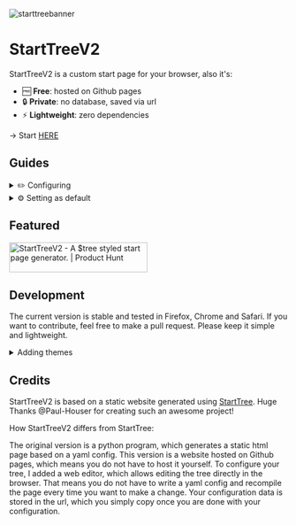 
![starttreebanner](https://user-images.githubusercontent.com/55558407/144808254-d5cb11e0-950d-4fd5-a47a-21572b2ff970.png)


# StartTreeV2

StartTreeV2 is a custom start page for your browser, also it's:

- 🆓 **Free**: hosted on Github pages
- 🔒 **Private**: no database, saved via url
- ⚡ **Lightweight**: zero dependencies

→ Start [HERE](https://alexw00.github.io/StartTreeV2/)

## Guides

<details>
  <summary>✏️ Configuring</summary>
  
  <br/>
  
  To enter edit mode, click on the cog icon in the top right corner.

  #### Adding elements
  
Click the (+) buttons to add new elements:

 <img src="https://user-images.githubusercontent.com/55558407/144808650-48c147ee-fcb0-4521-8c35-1e6ebdf31390.gif" alt="adding elements gif" height="400"> 


#### Editing elements

<details>
  <summary> Search engine URLs</summary>
  Google search url: <code>https://www.google.com/search?q=</code><br/>
  DuckDuckGo search url: <code>https://duckduckgo.com/?q=</code>
</details>
  
Click on elements you would like to edit:

 <img src="https://user-images.githubusercontent.com/55558407/144808770-7745d0e2-2a61-4c20-961a-ab97eaca9ef9.gif" alt="editing elements gif" height="400"> 

#### Moving elements
  
Drag and drop elements you would like to move:

 <img src="https://user-images.githubusercontent.com/55558407/144809074-4bc1c042-2b51-4d9e-8292-ac762c0c4aff.gif" alt="moving elements gif" height="400"> 
  
  
#### Saving your StartTree
  
Click on the top right check button to **copy** and **go** to your new URL.

  Pro tip: Use an url-shortener to shorten the link: [TinyUrl](https://tinyurl.com/app)

  <img src="https://user-images.githubusercontent.com/55558407/144816485-950816b1-6353-45d0-b50f-a440c6e69011.gif" alt="saving starttree" height="400"> 

</details>


<details>
  <summary>⚙ Setting as default</summary>
  
  <br/>
  
  Once you configured your StartTree and **copied** its URL, you can set it as your default browser page.
  
  #### 🦊 Firefox
  
  Set as **home page**: [Guide](https://support.mozilla.org/en-US/kb/how-to-set-the-home-page)
  
  Set as **new-tab page**: Download the extension [New Tab Override](https://addons.mozilla.org/de/firefox/addon/new-tab-override/) and set it as "custom url"

  #### 🔴 Chrome
  
  Set as **home page**: [Guide](https://support.google.com/chrome/answer/95314?hl=en&co=GENIE.Platform%3DAndroid)
  
  Set as **new-tab page**: Download the extension [Change new tab](https://chrome.google.com/webstore/detail/change-new-tab/mocklpfdimiadpbgamlgehpgpodggahe?hl=de) and set it as "URL  address"

  #### 🧭 Safari
  
  Set as **home/new-tab page**: [Guide](https://support.apple.com/de-de/guide/safari/ibrw1020/mac)
  
</details>


## Featured

<a href="https://www.producthunt.com/posts/starttreev2?utm_source=badge-featured&utm_medium=badge&utm_souce=badge-starttreev2" target="_blank"><img src="https://api.producthunt.com/widgets/embed-image/v1/featured.svg?post_id=327867&theme=dark" alt="StartTreeV2 - A $tree styled start page generator. | Product Hunt" style="width: 250px; height: 54px;" width="250" height="54" /></a>


## Development

The current version is stable and tested in Firefox, Chrome and Safari.
If you want to contribute, feel free to make a pull request. Please keep it simple and lightweight.

<details>
  <summary>Adding themes</summary>
  
  1. Create a new .css file in [/themes](https://github.com/AlexW00/StartTreeV2/tree/master/themes), which follows the same structure as the existing ones (most of them were generated using [Pywal](https://github.com/dylanaraps/pywal)).
  
  2. Add a new entry **at the end** of the `THEMES` array in [theme-changer.js](https://github.com/AlexW00/StartTreeV2/blob/master/js/views/tree/themechanger/theme-changer.js)
  
  3. (make a pull request)
</details>

## Credits

StartTreeV2 is based on a static website generated using [StartTree](https://github.com/Paul-Houser/StartTree). Huge Thanks @Paul-Houser for creating such an awesome project!

How StartTreeV2 differs from StartTree:

The original version is a python program, which generates a static html page based on a yaml config.
This version is a website hosted on Github pages, which means you do not have to host it yourself. To configure your tree, I added a web editor, which allows editing the tree directly in the browser. That means you do not have to write a yaml config and recompile the page every time you want to make a change. Your configuration data is stored in the url, which you simply copy once you are done with your configuration.
